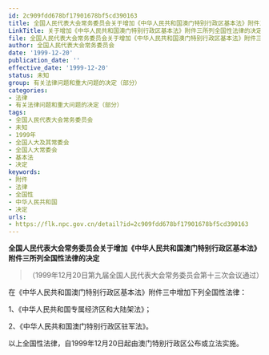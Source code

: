 ```yaml
---
id: 2c909fdd678bf17901678bf5cd390163
title: 全国人民代表大会常务委员会关于增加《中华人民共和国澳门特别行政区基本法》附件三所列全国性法律的决定（1999）
LinkTitle: 关于增加《中华人民共和国澳门特别行政区基本法》附件三所列全国性法律的决定（1999）
file: 全国人民代表大会常务委员会关于增加《中华人民共和国澳门特别行政区基本法》附件三所列全国性法律的决定（1999）_2c909fdd678bf17901678bf5cd390163.docx
author: 全国人民代表大会常务委员会
date: '1999-12-20'
publication_date: ''
effective_date: '1999-12-20'
status: 未知
group: 有关法律问题和重大问题的决定（部分）
categories:
- 法律
- 有关法律问题和重大问题的决定（部分）
tags:
- 全国人民代表大会常务委员会
- 未知
- 1999年
- 全国人大及其常委会
- 全国人大常委会
- 基本法
- 决定
keywords:
- 附件
- 法律
- 全国性
- 中华人民共和国
- 决定
urls:
- https://flk.npc.gov.cn/detail?id=2c909fdd678bf17901678bf5cd390163
---
```


**全国人民代表大会常务委员会关于增加《中华人民共和国澳门特别行政区基本法》附件三所列全国性法律的决定**

> （1999年12月20日第九届全国人民代表大会常务委员会第十三次会议通过）

在《中华人民共和国澳门特别行政区基本法》附件三中增加下列全国性法律：

1、《中华人民共和国专属经济区和大陆架法》；

2、《中华人民共和国澳门特别行政区驻军法》。

以上全国性法律，自1999年12月20日起由澳门特别行政区公布或立法实施。
